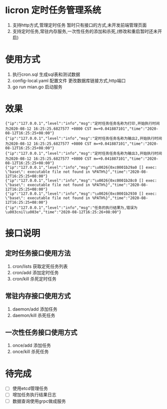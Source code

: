 # licron 定时任务管理系统
1. 支持http方式,管理定时任务 暂时只有接口的方式,未开发前端管理页面
2. 支持定时任务,常驻内存服务,一次性任务的添加和杀死,(修改和重启暂时还未开启)

# 使用方式
1. 执行cron.sql 生成sql表和测试数据
2. config-local.yaml 配置文件 更改数据库链接方式,http端口
3. go run mian.go 启动服务

# 效果
```cassandraql
{"ip":"127.0.0.1","level":"info","msg":"定时任务任务名称为打印,开始执行时间为2020-08-12 16:25:25.6827577 +0800 CST m=+0.041887101","time":"2020-08-12T16:25:25+08:00"}
{"ip":"127.0.0.1","level":"info","msg":"定时任务任务名称为输出2,开始执行时间为2020-08-12 16:25:25.6827577 +0800 CST m=+0.041887101","time":"2020-08-12T16:25:25+08:00"}
{"ip":"127.0.0.1","level":"info","msg":"定时任务任务名称为输出3,开始执行时间为2020-08-12 16:25:25.6827577 +0800 CST m=+0.041887101","time":"2020-08-12T16:25:25+08:00"}
{"ip":"127.0.0.1","level":"info","msg":"\u0026{0xc0001b29a0 [] exec: \"base\": executable file not found in %PATH%}","time":"2020-08-12T16:25:25+08:00"}
{"ip":"127.0.0.1","level":"info","msg":"\u0026{0xc0001b28c0 [] exec: \"base\": executable file not found in %PATH%}","time":"2020-08-12T16:25:25+08:00"}
{"ip":"127.0.0.1","level":"info","msg":"\u0026{0xc0001b2930 [] exec: \"base\": executable file not found in %PATH%}","time":"2020-08-12T16:25:25+08:00"}
{"ip":"127.0.0.1","level":"info","msg":"任务的执行结果为,错误为\u003cnil\u003e","time":"2020-08-12T16:25:26+08:00"}
```

# 接口说明
## 定时任务接口使用方法
1. cron/lists  获取定死任务列表
2. cron/add    添加定时任务
3. cron/kill 杀死定时任务
## 常驻内存接口使用方式
1. daemon/add  添加任务
2. daemon/kill  杀死任务
## 一次性任务接口使用方式
1. once/add  添加任务
2. once/kill  杀死任务

# 待完成
- [ ] 使用etcd管理任务
- [ ] 增加任务执行结果日志
- [ ] 数据查询使用grpc做成服务
